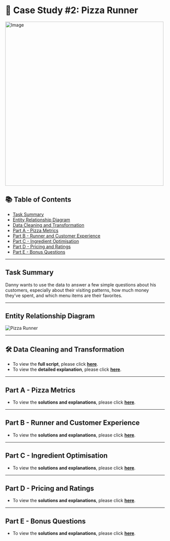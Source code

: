# 🍕 Case Study #2: Pizza Runner

<img src="https://github.com/user-attachments/assets/c3bf086f-7b94-4286-976a-f4f7eb8dce8c" alt="Image" width="500" height="520">

## 📚 Table of Contents
- [Task Summary](#task-summary)
- [Entity Relationship Diagram](#entity-relationship-diagram)
- [Data Cleaning and Transformation](#data-cleaning-and-transformation)
- [Part A - Pizza Metrics](#part-a---pizza-metrics)
- [Part B - Runner and Customer Experience](#part-b---runner-and-customer-experience)
- [Part C - Ingredient Optimisation](#part-c---ingredient-optimisation)
- [Part D - Pricing and Ratings](#part-d---pricing-and-ratings)
- [Part E - Bonus Questions](#part-e---bonus-questions)

***

## Task Summary
Danny wants to use the data to answer a few simple questions about his customers, especially about their visiting patterns, how much money they’ve spent, and which menu items are their favorites.

***

## Entity Relationship Diagram

![Pizza Runner](https://github.com/katiehuangx/8-Week-SQL-Challenge/assets/81607668/78099a4e-4d0e-421f-a560-b72e4321f530)

***

## 🛠️ Data Cleaning and Transformation

- To view the **full script**, please click **[here](https://github.com/nacht29/8-Week-SQL-Challenge/blob/main/pizza_runner/data-cleaning/cleaning.sql)**.
- To view the **detailed explanation**, please click **[here](https://github.com/nacht29/8-Week-SQL-Challenge/blob/main/pizza_runner/data-cleaning/README.md)**.

***

## Part A - Pizza Metrics

- To view the **solutions and explanations**, please click **[here](https://github.com/nacht29/8-Week-SQL-Challenge/tree/main/pizza_runner/Part%20A%3A%20Pizza%20Metrics)**.

***

## Part B - Runner and Customer Experience

- To view the **solutions and explanations**, please click **[here](https://github.com/nacht29/8-Week-SQL-Challenge/tree/main/pizza_runner/Part%20B%3A%20Runner%20and%20Customer%20Experience)**.

***

## Part C - Ingredient Optimisation

- To view the **solutions and explanations**, please click **[here](https://github.com/nacht29/8-Week-SQL-Challenge/tree/main/pizza_runner/Part%20C%3A%20Ingredient%20Optimisation)**.

***

## Part D - Pricing and Ratings

- To view the **solutions and explanations**, please click **[here](https://github.com/nacht29/8-Week-SQL-Challenge/tree/main/pizza_runner/Part%20D%3A%20Pricing%20and%20Ratings)**.

***

## Part E - Bonus Questions

- To view the **solutions and explanations**, please click **[here](https://github.com/nacht29/8-Week-SQL-Challenge/tree/main/pizza_runner/Part%20E%3A%20Bonus%20Questions)**.
